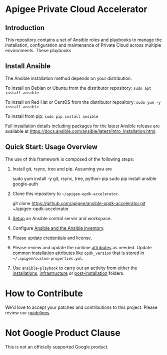 # Apigee Private Cloud Accelerator

## Introduction
This repository contains a set of Ansible roles and playbooks to manage the installation, 
configuration and maintenance of Private Cloud across multiple environments. These playbooks

## Install Ansible

The Ansible installation method depends on your distribution.

To install on Debian or Ubuntu from the distributor repository:
`sudo apt install ansible`

To install on Red Hat or CentOS from the distributor repository:
`sudo yum -y install ansible`

To install from pip:
`sudo pip install ansible`

Full installation details including packages for the latest Ansible release
are available at <https://docs.ansible.com/ansible/latest/intro_installation.html>.

## Quick Start: Usage Overview
The use of this framework is composed of the following steps:

1. Install git, rsync, tree and pip. Assuming you are 


    sudo yum install -y git, rsync, tree, python-pip
    sudo pip install ansible google-auth

1. Clone this repository to `~/apigee-opdk-accelerator`.


    git clone https://github.com/apigee/ansible-opdk-accelerator.git ~/apigee-opdk-accelerator
    
1. [Setup](setup#usage-instructions) an Ansible control server and workspace.
1. Configure [Ansible and the Ansible inventory](README-ansible-configuration.md).
1. Please update [credentials](README-credentials.md) and license.  
1. Please review and update the runtime [attributes](README-runtime-attributes.md) as needed. Update common installation 
attributes like `opdk_version` that is stored in `~/.apigee/custom-properties.yml`.
1. Use `ansible-playbook` to carry out an activity from either the [installations](installations), [infrastructure](infrastructure) or [post-installation](post-installation) folders.

<!-- BEGIN Google How To Contribute -->
# How to Contribute

We'd love to accept your patches and contributions to this project. Please review our [guidelines](CONTRIBUTING.md).
<!-- END Google How To Contribute -->
<!-- BEGIN Google Required Disclaimer -->

# Not Google Product Clause

This is not an officially supported Google product.
<!-- END Google Required Disclaimer -->
